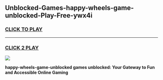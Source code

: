 
## Unblocked-Games-happy-wheels-game-unblocked-Play-Free-ywx4i
<h3>
<a href="https://premium76.site?title=happy-wheels-game-unblocked&ref=23A">CLICK TO PLAY</a></h3>
<hr>

<h3>
<a href="https://premium76.site?title=happy-wheels-game-unblocked&ref=23A">CLICK 2 PLAY</a>
  
</h3>

<a href="https://premium76.site?title=happy-wheels-game-unblocked&ref=23A"><img src="https://clearcache.store/games.png"></a>


**happy-wheels-game-unblocked games unblocked: Your Gateway to Fun and Accessible Online Gaming**
